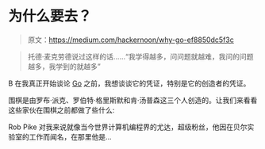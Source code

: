 # 为什么要去？

> 原文：<https://medium.com/hackernoon/why-go-ef8850dc5f3c>

> 托德·麦克劳德说过这样的话……“我学得越多，问问题就越难，我问的问题越多，我学到的就越多”

B 在我真正开始谈论 [Go](https://hackernoon.com/tagged/go) 之前，我想谈谈它的凭证，特别是它的创造者的凭证。

围棋是由罗布·派克、罗伯特·格里斯默和肯·汤普森这三个人创造的。让我们来看看这些家伙在围棋之前都做了些什么:

Rob Pike 对我来说就像当今世界计算机编程界的尤达，超级粉丝，他因在贝尔实验室的工作而闻名，在那里他是…